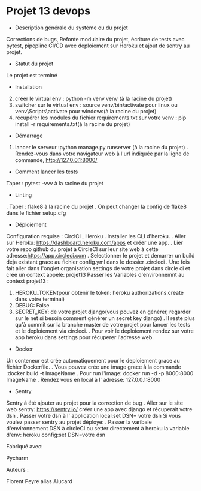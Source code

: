 # Projet 13 devops

- Description générale du système ou du projet

Corrections de bugs, Refonte modulaire du projet, écriture de tests avec pytest,
pipepline CI/CD avec deploiement sur Heroku et ajout de sentry au projet.

- Statut du projet

Le projet est terminé

- Installation

2. créer le virtual env : python -m venv venv (à la racine du projet)
3. switcher sur le virtual env : source venv/bin/activate pour linux ou venv\Scripts\activate pour windows(à la racine du projet)
4. récupérer les modules du fichier requirements.txt sur votre venv : pip install -r requirements.txt(à la racine du projet)

- Démarrage

1. lancer le serveur :python manage.py runserver (à la racine du projet)
. Rendez-vous dans votre navigateur web à l'url indiquée par la ligne de commande, http://127.0.0.1:8000/

- Comment lancer les tests

Taper : pytest -vvv à la racine du projet

- Linting

. Taper : flake8 à la racine du projet
. On peut changer la config de flake8 dans le fichier setup.cfg

- Déploiement

Configuration requise : CirclCI , Heroku
. Installer les CLI d'heroku.
. Aller sur Heroku: https://dashboard.heroku.com/apps et créer une app.
. Lier votre repo github du projet à CircleCI sur leur site web à cette adresse:https://app.circleci.com
. Selectionner le projet et demarrer un build deja existant grace au fichier config.yml dans le dossier .circleci
. Une fois fait aller dans l'onglet  organisation settings de votre projet dans circle ci 
 et crée un context appelé: projet13
Passer les Variables d'environnemnt au context projet13 :
1. HEROKU_TOKEN(pour obtenir le token: heroku authorizations:create dans votre terminal)
2. DEBUG: False
3. SECRET_KEY: de votre projet django(vous pouvez en générer,
 regarder sur le net si besoin comment générer un secret key django)
. Il reste plus qu'à commit sur la branche master de votre projet pour lancer  les tests et le deploiement via circleci.
. Pour voir le deploiement rendez sur votre app heroku dans settings pour récuperer l'adresse web.

- Docker

Un conteneur est crée  automatiquement pour le deploiement grace au fichier Dockerfile.
. Vous pouvez crée une image grace à la commande :docker build -t ImageName
. Pour run l'image: docker run -d -p 8000:8000 ImageName
. Rendez vous en local à l' adresse: 127.0.0.1:8000

- Sentry

Sentry à été ajouter au projet pour la correction de bug
. Aller sur le site web sentry: https://sentry.io/ créer une app avec django et récuperait votre dsn
. Passer votre dsn à l' application local:set DSN= votre dsn 
 Si vous voulez passer sentry au projet déployé:
. Passer la varibale d'environnement DSN à circleCI ou  setter directement à heroku la variable d'env:
heroku config:set DSN=votre dsn 


Fabriqué avec:

Pycharm

Auteurs :

Florent Peyre alias Alucard